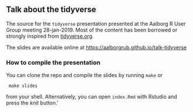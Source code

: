 ## Talk about the tidyverse

The source for the `tidyverse` presentation presented at the Aalborg R
User Group meeting 28-jan-2019. Most of the content has been borrowed 
or strongly inspired from
[tidyverse.org](https://tidyverse.org).

The slides are available online at https://aalborgrub.github.io/talk-tidyverse

### How to compile the presentation

You can clone the repo and compile the slides by running `make` or

     make slides

from your shell. Alternatively, you can open `index.Rmd` with Rstudio and 
press the *knit* button.'
